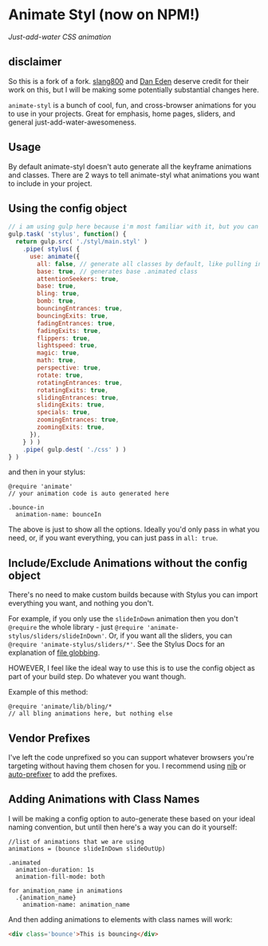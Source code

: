 # Animate Styl (now on NPM!)
*Just-add-water CSS animation*


## disclaimer
So this is a fork of a fork. [slang800](https://github.com/slang800) and [Dan Eden](https://github.com/daneden) deserve credit for their work on this, but I will be making some potentially substantial changes here.

`animate-styl` is a bunch of cool, fun, and cross-browser animations for you to use in your projects. Great for emphasis, home pages, sliders, and general just-add-water-awesomeness.


## Usage
By default animate-styl doesn't auto generate all the keyframe animations and classes. There are 2 ways to tell animate-styl what animations you want to include in your project.


## Using the config object

```javascript
// i am using gulp here because i'm most familiar with it, but you can use whatever build system you want here
gulp.task( 'stylus', function() {
  return gulp.src( './styl/main.styl' )
    .pipe( stylus( {
      use: animate({
        all: false, // generate all classes by default, like pulling in the entire animate.css file
        base: true, // generates base .animated class
        attentionSeekers: true,
        base: true,
        bling: true,
        bomb: true,
        bouncingEntrances: true,
        bouncingExits: true,
        fadingEntrances: true,
        fadingExits: true,
        flippers: true,
        lightspeed: true,
        magic: true,
        math: true,
        perspective: true,
        rotate: true,
        rotatingEntrances: true,
        rotatingExits: true,
        slidingEntrances: true,
        slidingExits: true,
        specials: true,
        zoomingEntrances: true,
        zoomingExits: true,
      }),
    } ) )
    .pipe( gulp.dest( './css' ) )
} )
```

and then in your stylus:

```stylus
@require 'animate'
// your animation code is auto generated here

.bounce-in
  animation-name: bounceIn
```

The above is just to show all the options. Ideally you'd only pass in what you need, or, if you want everything, you can just pass in `all: true`.


## Include/Exclude Animations without the config object
There's no need to make custom builds because with Stylus you can import everything you want, and nothing you don't.

For example, if you only use the `slideInDown` animation then you don't `@require` the whole library - just `@require 'animate-stylus/sliders/slideInDown'`. Or, if you want all the sliders, you can `@require 'animate-stylus/sliders/*'`. See the Stylus Docs for an explanation of [file globbing](http://learnboost.github.io/stylus/docs/import.html#file-globbing).

HOWEVER, I feel like the ideal way to use this is to use the config object as part of your build step. Do whatever you want though.

Example of this method:

```stylus
@require 'animate/lib/bling/*
// all bling animations here, but nothing else
```


## Vendor Prefixes
I've left the code unprefixed so you can support whatever browsers you're targeting without having them chosen for you. I recommend using [nib](http://visionmedia.github.io/nib/) or [auto-prefixer](https://github.com/ai/autoprefixer) to add the prefixes.


## Adding Animations with Class Names
I will be making a config option to auto-generate these based on your ideal naming convention, but until then here's a way you can do it yourself:


```stylus
//list of animations that we are using
animations = (bounce slideInDown slideOutUp)

.animated
  animation-duration: 1s
  animation-fill-mode: both

for animation_name in animations
  .{animation_name}
    animation-name: animation_name
```

And then adding animations to elements with class names will work:

```html
<div class='bounce'>This is bouncing</div>
```

